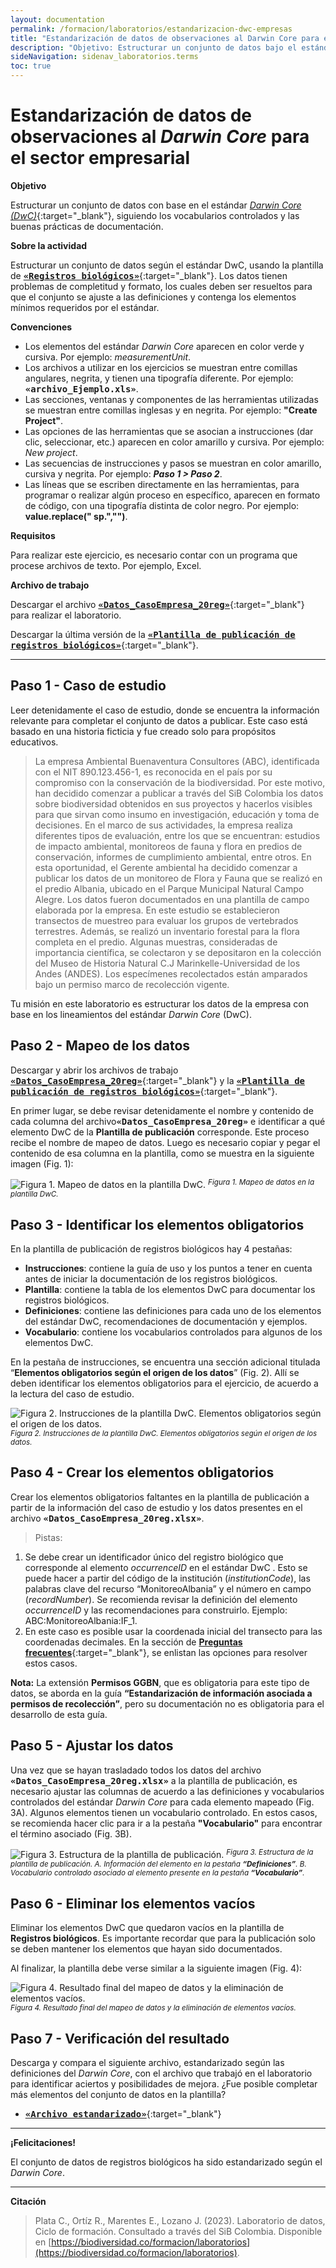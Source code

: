```yaml
---
layout: documentation
permalink: /formacion/laboratorios/estandarizacion-dwc-empresas 
title: "Estandarización de datos de observaciones al Darwin Core para el sector empresarial"
description: "Objetivo: Estructurar un conjunto de datos bajo el estándar Darwin Core (Dwc), siguiendo los vocabularios controlados y las buenas prácticas de documentación."
sideNavigation: sidenav_laboratorios.terms
toc: true
---
```


# Estandarización de datos de observaciones al _Darwin Core_ para el sector empresarial

**Objetivo**

Estructurar un conjunto de datos con base en el estándar [_Darwin Core (DwC)_](https://dwc.tdwg.org/terms/){:target="_blank"}, siguiendo los vocabularios controlados y las buenas prácticas de documentación.

**Sobre la actividad**

Estructurar un conjunto de datos según el estándar DwC, usando la plantilla de [<FONT FACE="monospace"><b>«Registros biológicos»</b></FONT>](https://biodiversidad.co/recursos/plantillas-dwc/#registros-biol%C3%B3gicos){:target="_blank"}. Los datos tienen problemas de completitud y formato, los cuales deben ser resueltos para que el conjunto se ajuste a las definiciones y contenga los elementos mínimos requeridos por el estándar.

**Convenciones**

- Los elementos del estándar *Darwin Core* aparecen en color verde y cursiva. Por ejemplo: <span class="tag is-success is-light"><i>measurementUnit</i></span>.
- Los archivos a utilizar en los ejercicios se muestran entre comillas angulares, negrita, y tienen una tipografía diferente. Por ejemplo: <FONT FACE="monospace"><b>«archivo_Ejemplo.xls»</b></FONT>.
- Las secciones, ventanas y componentes de las herramientas utilizadas se muestran entre comillas inglesas y en negrita. Por ejemplo: **"Create Project"**.
- Las opciones de las herramientas que se asocian a instrucciones (dar clic, seleccionar, etc.) aparecen en color amarillo y cursiva. Por ejemplo: <span class="tag is-warning is-light"><i>New project</i></span>.
- Las secuencias de instrucciones y pasos se muestran en color amarillo, cursiva y negrita. Por ejemplo: <span class="tag is-warning is-light"><b><i>Paso 1 > Paso 2</i></b></span>.
- Las líneas que se escriben directamente en las herramientas, para programar o realizar algún proceso en específico, aparecen en formato de código, con una tipografía distinta de color negro. Por ejemplo: <span class="tag is-light"><b>value.replace(" sp.","")</b></span>.

**Requisitos** 

Para realizar este ejercicio, es necesario contar con un programa que procese archivos de texto. Por ejemplo, Excel.

**Archivo de trabajo**

Descargar el archivo [<FONT FACE="monospace"><b>«Datos_CasoEmpresa_20reg»</b></FONT>](https://docs.google.com/spreadsheets/d/1o5I_5mVrtaKhwNMZRhGVLP2vQY9-wXH1/edit#gid=97635514){:target="_blank"} para realizar el laboratorio.

Descargar la última versión de la [<FONT FACE="monospace"><b>«Plantilla de publicación de registros biológicos»</b></FONT>](https://biodiversidad.co/recursos/plantillas-dwc/#registros-biol%C3%B3gicos){:target="_blank"}.


--------

## Paso 1 - Caso de estudio 

Leer detenidamente el caso de estudio, donde se encuentra la información relevante para completar el conjunto de datos a publicar. Este caso está basado en una historia ficticia y fue creado solo para propósitos educativos.

>La empresa Ambiental Buenaventura Consultores (ABC), identificada con el NIT 890.123.456-1, es reconocida en el país por su compromiso con la conservación de la biodiversidad. Por este motivo, han decidido comenzar a publicar a través del SiB Colombia los datos sobre biodiversidad obtenidos en sus proyectos y hacerlos visibles para que sirvan como insumo en investigación, educación y toma de decisiones.
En el marco de sus actividades, la empresa realiza diferentes tipos de evaluación, entre los que se encuentran: estudios de impacto ambiental, monitoreos de fauna y flora en predios de conservación, informes de cumplimiento ambiental, entre otros.
En esta oportunidad, el Gerente ambiental ha decidido comenzar a publicar los datos de un monitoreo de Flora y Fauna que se realizó en el predio Albania, ubicado en el  Parque Municipal Natural Campo Alegre. Los datos fueron documentados en una plantilla de campo elaborada por la empresa. En este estudio se establecieron transectos de muestreo para evaluar los grupos de vertebrados terrestres. Además, se realizó un inventario forestal para la flora completa en el predio.
Algunas muestras, consideradas de importancia científica, se colectaron y se depositaron en la colección del Museo de Historia Natural C.J Marinkelle-Universidad de los Andes (ANDES). Los especímenes recolectados están amparados bajo un permiso marco de recolección vigente.


Tu misión en este laboratorio es  estructurar los datos de la empresa con base en los lineamientos del estándar _Darwin Core_ (DwC).


## Paso 2 - Mapeo de los datos

Descargar y abrir los archivos de trabajo [<FONT FACE="monospace"><b>«Datos_CasoEmpresa_20reg»</b></FONT>](https://docs.google.com/spreadsheets/d/1o5I_5mVrtaKhwNMZRhGVLP2vQY9-wXH1/edit#gid=97635514){:target="_blank"} y la [<FONT FACE="monospace"><b>«Plantilla de publicación de registros biológicos»</b></FONT>](https://biodiversidad.co/recursos/plantillas-dwc/#registros-biol%C3%B3gicos){:target="_blank"}. 

En primer lugar, se debe revisar detenidamente el nombre y contenido de cada columna del archivo<FONT FACE="monospace"><b>«Datos_CasoEmpresa_20reg»</b></FONT> e identificar a qué elemento DwC de la **Plantilla de publicación** corresponde. Este proceso recibe el nombre de mapeo de datos. Luego es necesario copiar y pegar el contenido de esa columna en la plantilla, como se muestra en la siguiente imagen (Fig. 1):

![Figura 1. Mapeo de datos en la plantilla DwC.](https://raw.githubusercontent.com/gbif/hp-colombian-biodiversity/master/comunidad/formacion/laboratorios/Repositorio_Imagenes/Lab_estandarizacion-darwincore-empresas/Fig1_C3Registros_Mapeo.png)
<sup>_Figura 1. Mapeo de datos en la plantilla DwC._</sup>

## Paso 3 - Identificar los elementos obligatorios 

En la plantilla de publicación de registros biológicos hay 4 pestañas:

- **Instrucciones**: contiene la guía de uso y los puntos a tener en cuenta antes de iniciar la documentación de los registros biológicos.
- **Plantilla**: contiene la tabla de los elementos DwC para documentar los registros biológicos.
- **Definiciones**: contiene las definiciones para cada uno de los elementos del estándar DwC, recomendaciones de documentación y ejemplos.
- **Vocabulario**: contiene los vocabularios controlados para algunos de los elementos DwC.

En la pestaña de instrucciones, se encuentra una sección adicional titulada “**Elementos obligatorios según el origen de los datos**” (Fig. 2). Allí se deben identificar los elementos obligatorios para el ejercicio, de acuerdo a la lectura del caso de estudio.

![Figura 2. Instrucciones de la plantilla DwC. Elementos obligatorios según el origen de los datos.](https://raw.githubusercontent.com/gbif/hp-colombian-biodiversity/master/comunidad/formacion/laboratorios/Repositorio_Imagenes/Lab_estandarizacion-darwincore-empresas/Fig2_C3Registros_Obligatorios.png)
<sup>_Figura 2. Instrucciones de la plantilla DwC. Elementos obligatorios según el origen de los datos._</sup>

## Paso 4 - Crear los elementos obligatorios 

Crear los elementos obligatorios faltantes en la plantilla de publicación a partir de la información del caso de estudio y los datos presentes en el archivo <FONT FACE="monospace"><b>«Datos_CasoEmpresa_20reg.xlsx»</b></FONT>.

>Pistas:
1. Se debe crear un identificador único del registro biológico que corresponde al elemento <span class="tag is-success is-light"><i>occurrenceID</i></span> en el estándar DwC . Esto se puede hacer a partir del código de la institución (<span class="tag is-success is-light"><i>institutionCode</i></span>), las palabras clave del recurso “MonitoreoAlbania” y el número en campo (<span class="tag is-success is-light"><i>recordNumber</i></span>). Se recomienda revisar la definición del elemento <span class="tag is-success is-light"><i>occurrenceID</i></span> y las recomendaciones para construirlo. Ejemplo: ABC:MonitoreoAlbania:IF_1.
2. En este caso es posible usar la coordenada inicial del transecto para las coordenadas decimales. En la sección de [**Preguntas frecuentes**](https://biodiversidad.co/compartir/faq/#est%C3%A1ndar-darwin-core){:target="_blank"}, se enlistan las opciones para resolver estos casos.

<div class="notification is-info is-light">
  <b>Nota:</b> La extensión <b>Permisos GGBN</b>, que es obligatoria para este tipo de datos, se aborda en la  guía <b>“Estandarización de información asociada a permisos de recolección”</b>, pero su documentación no es obligatoria para el desarrollo de esta guía.
</div>

## Paso 5 - Ajustar los datos  

Una vez que se hayan trasladado todos los datos del archivo <FONT FACE="monospace"><b>«Datos_CasoEmpresa_20reg.xlsx»</b></FONT> a la plantilla de publicación, es necesario ajustar las columnas de acuerdo a las definiciones y vocabularios controlados del estándar _Darwin Core_ para cada elemento mapeado (Fig. 3A). Algunos elementos tienen un vocabulario controlado. En estos casos, se recomienda hacer clic para ir a la pestaña **"Vocabulario"** para encontrar el término asociado (Fig. 3B).

![Figura 3. Estructura de la plantilla de publicación.](https://raw.githubusercontent.com/gbif/hp-colombian-biodiversity/master/comunidad/formacion/laboratorios/Repositorio_Imagenes/Lab_estandarizacion-darwincore-empresas/Fig3_C3Registros_Vocabulario.png)
<sup>_Figura 3. Estructura de la plantilla de publicación. A. Información del elemento en la pestaña **“Definiciones”**. B. Vocabulario controlado asociado al elemento presente en la pestaña **“Vocabulario”**._</sup>

## Paso 6 - Eliminar los elementos vacíos

Eliminar los elementos DwC que quedaron vacíos en la plantilla de **Registros biológicos**. Es importante recordar que para la publicación solo se deben mantener los elementos que hayan sido documentados.

Al finalizar, la plantilla debe verse similar a la siguiente imagen (Fig. 4):

![Figura 4. Resultado final del mapeo de datos y la eliminación de elementos vacíos.](https://raw.githubusercontent.com/gbif/hp-colombian-biodiversity/master/comunidad/formacion/laboratorios/Repositorio_Imagenes/Lab_estandarizacion-darwincore-empresas/Fig4_C3Registros_Resultado.png)
<sup>_Figura 4. Resultado final del mapeo de datos y la eliminación de elementos vacíos._</sup>

## Paso 7 - Verificación del resultado

Descarga y compara el siguiente archivo, estandarizado según las definiciones del _Darwin Core_, con el archivo que trabajó en el laboratorio para identificar aciertos y posibilidades de mejora. ¿Fue posible completar más elementos del conjunto de datos en la plantilla?

- [<FONT FACE="monospace"><b>«Archivo estandarizado»</b></FONT>](https://docs.google.com/spreadsheets/d/1SsnrmaWVjbiGaFEiTAVT9n-HNqY7lRHP/edit?usp=sharing&ouid=115826178704209548021&rtpof=true&sd=true){:target="_blank"}

****
**¡Felicitaciones!**

El conjunto de datos de registros biológicos ha sido estandarizado según el _Darwin Core_.

****

**Citación**

> Plata C., Ortíz R., Marentes E., Lozano J. (2023). Laboratorio de datos, Ciclo de formación. Consultado a través del SiB Colombia. Disponible en [https://biodiversidad.co/formacion/laboratorios](https://biodiversidad.co/formacion/laboratorios).
> 
